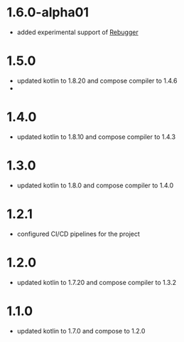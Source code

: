 # 1.6.0-alpha01

- added experimental support of [Rebugger](https://github.com/theapache64/rebugger)

# 1.5.0

- updated kotlin to 1.8.20 and compose compiler to 1.4.6
- 
# 1.4.0

- updated kotlin to 1.8.10 and compose compiler to 1.4.3

# 1.3.0

- updated kotlin to 1.8.0 and compose compiler to 1.4.0

# 1.2.1

- configured CI/CD pipelines for the project

# 1.2.0

- updated kotlin to 1.7.20 and compose compiler to 1.3.2 

# 1.1.0

- updated kotlin to 1.7.0 and compose to 1.2.0